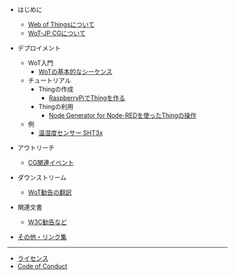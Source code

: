 - はじめに
  - [Web of Thingsについて](about.md)
  - [WoT-JP CGについて](aboutcg.md)

- デプロイメント
  - WoT入門
    - [WoTの基本的なシーケンス](basicsequence.md)
  - チュートリアル
    - Thingの作成
      - [RaspberryPiでThingを作る](raspithing.md)
    - Thingの利用
      - [Node Generator for Node-REDを使ったThingの操作](nodegen-tutorial.md)
  - 例
    - [温湿度センサー SHT3x](examples/sht3x/)

- アウトリーチ
  - [CG関連イベント](event.md)

- ダウンストリーム
  - [WoT勧告の翻訳](translation.md)

- 関連文書
  - [W3C勧告など](recs.md)

- [その他・リンク集](misc.md)

---

- [ライセンス](LICENSE.md)
- [Code of Conduct](CODE_OF_CONDUCT.md)

